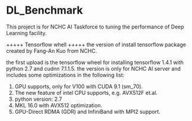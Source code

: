 # DL_Benchmark
This project is for NCHC AI Taskforce to tuning the performance of Deep Learning facility.

+++++  Tensorflow whell  +++++
the version of install tensorflow package created by Fang-An Kuo from NCHC.
    
the first upload is the tensorflow wheel for installing tensorflow 1.4.1 with python 2.7 and cudnn 7.1.1.5.
the version is only for NCHC AI server and includes some optimizations in the following list:
1. GPU supports, only for V100 with CUDA 9.1 (sm_70).
2. The new feature of intel CPU supports, e.g. AVX512F et.al.
3. python version: 2.7
4. MKL 16.0 with AVX512 optimization.
5. GPU-Direct RDMA (GDR) and InfiniBand with MPI2 support.

